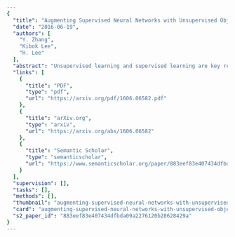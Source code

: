 ```yaml
---
{
  "title": "Augmenting Supervised Neural Networks with Unsupervised Objectives for Large-scale Image Classification",
  "date": "2016-06-19",
  "authors": [
    "Y. Zhang",
    "Kibok Lee",
    "H. Lee"
  ],
  "abstract": "Unsupervised learning and supervised learning are key research topics in deep learning. However, as high-capacity supervised neural networks trained with a large amount of labels have achieved remarkable success in many computer vision tasks, the availability of large-scale labeled images reduced the significance of unsupervised learning. Inspired by the recent trend toward revisiting the importance of unsupervised learning, we investigate joint supervised and unsupervised learning in a large-scale setting by augmenting existing neural networks with decoding pathways for reconstruction. First, we demonstrate that the intermediate activations of pretrained large-scale classification networks preserve almost all the information of input images except a portion of local spatial details. Then, by end-to-end training of the entire augmented architecture with the reconstructive objective, we show improvement of the network performance for supervised tasks. We evaluate several variants of autoencoders, including the recently proposed \"what-where\" autoencoder that uses the encoder pooling switches, to study the importance of the architecture design. Taking the 16-layer VGGNet trained under the ImageNet ILSVRC 2012 protocol as a strong baseline for image classification, our methods improve the validation-set accuracy by a noticeable margin.",
  "links": [
    {
      "title": "PDF",
      "type": "pdf",
      "url": "https://arxiv.org/pdf/1606.06582.pdf"
    },
    {
      "title": "arXiv.org",
      "type": "arxiv",
      "url": "https://arxiv.org/abs/1606.06582"
    },
    {
      "title": "Semantic Scholar",
      "type": "semanticscholar",
      "url": "https://www.semanticscholar.org/paper/883eef83e407434dfbda09a2276120b28628429a"
    }
  ],
  "supervision": [],
  "tasks": [],
  "methods": [],
  "thumbnail": "augmenting-supervised-neural-networks-with-unsupervised-objectives-for-large-scale-image-classification-thumb.jpg",
  "card": "augmenting-supervised-neural-networks-with-unsupervised-objectives-for-large-scale-image-classification-card.jpg",
  "s2_paper_id": "883eef83e407434dfbda09a2276120b28628429a"
}
---
```


